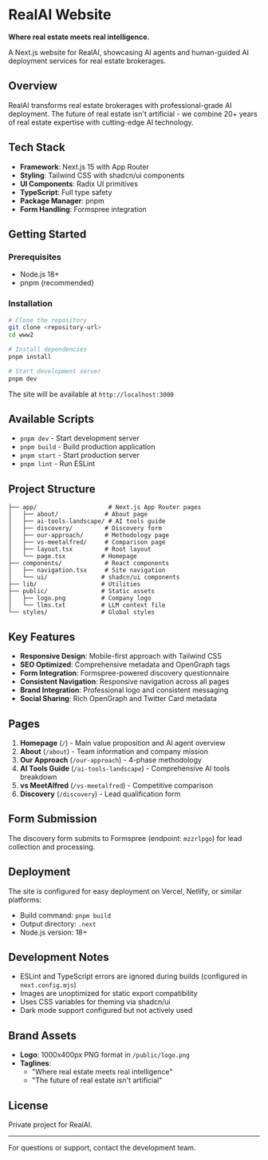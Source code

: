# RealAI Website

**Where real estate meets real intelligence.**

A Next.js website for RealAI, showcasing AI agents and human-guided AI deployment services for real estate brokerages.

## Overview

RealAI transforms real estate brokerages with professional-grade AI deployment. The future of real estate isn't artificial - we combine 20+ years of real estate expertise with cutting-edge AI technology.

## Tech Stack

- **Framework**: Next.js 15 with App Router
- **Styling**: Tailwind CSS with shadcn/ui components
- **UI Components**: Radix UI primitives
- **TypeScript**: Full type safety
- **Package Manager**: pnpm
- **Form Handling**: Formspree integration

## Getting Started

### Prerequisites

- Node.js 18+ 
- pnpm (recommended)

### Installation

```bash
# Clone the repository
git clone <repository-url>
cd www2

# Install dependencies
pnpm install

# Start development server
pnpm dev
```

The site will be available at `http://localhost:3000`

## Available Scripts

- `pnpm dev` - Start development server
- `pnpm build` - Build production application
- `pnpm start` - Start production server
- `pnpm lint` - Run ESLint

## Project Structure

```
├── app/                    # Next.js App Router pages
│   ├── about/             # About page
│   ├── ai-tools-landscape/ # AI tools guide
│   ├── discovery/         # Discovery form
│   ├── our-approach/      # Methodology page
│   ├── vs-meetalfred/     # Comparison page
│   ├── layout.tsx         # Root layout
│   └── page.tsx          # Homepage
├── components/            # React components
│   ├── navigation.tsx     # Site navigation
│   └── ui/               # shadcn/ui components
├── lib/                  # Utilities
├── public/               # Static assets
│   ├── logo.png          # Company logo
│   └── llms.txt          # LLM context file
└── styles/               # Global styles
```

## Key Features

- **Responsive Design**: Mobile-first approach with Tailwind CSS
- **SEO Optimized**: Comprehensive metadata and OpenGraph tags
- **Form Integration**: Formspree-powered discovery questionnaire
- **Consistent Navigation**: Responsive navigation across all pages
- **Brand Integration**: Professional logo and consistent messaging
- **Social Sharing**: Rich OpenGraph and Twitter Card metadata

## Pages

1. **Homepage** (`/`) - Main value proposition and AI agent overview
2. **About** (`/about`) - Team information and company mission
3. **Our Approach** (`/our-approach`) - 4-phase methodology
4. **AI Tools Guide** (`/ai-tools-landscape`) - Comprehensive AI tools breakdown
5. **vs MeetAlfred** (`/vs-meetalfred`) - Competitive comparison
6. **Discovery** (`/discovery`) - Lead qualification form

## Form Submission

The discovery form submits to Formspree (endpoint: `mzzrlpgo`) for lead collection and processing.

## Deployment

The site is configured for easy deployment on Vercel, Netlify, or similar platforms:

- Build command: `pnpm build`
- Output directory: `.next`
- Node.js version: 18+

## Development Notes

- ESLint and TypeScript errors are ignored during builds (configured in `next.config.mjs`)
- Images are unoptimized for static export compatibility
- Uses CSS variables for theming via shadcn/ui
- Dark mode support configured but not actively used

## Brand Assets

- **Logo**: 1000x400px PNG format in `/public/logo.png`
- **Taglines**: 
  - "Where real estate meets real intelligence"
  - "The future of real estate isn't artificial"

## License

Private project for RealAI.

---

For questions or support, contact the development team.